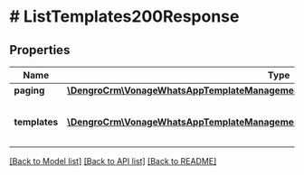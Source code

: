 # # ListTemplates200Response

## Properties

Name | Type | Description | Notes
------------ | ------------- | ------------- | -------------
**paging** | [**\DengroCrm\VonageWhatsAppTemplateManagement\Model\ListTemplates200ResponsePaging**](ListTemplates200ResponsePaging.md) |  | [optional]
**templates** | [**\DengroCrm\VonageWhatsAppTemplateManagement\Model\WhatsAppTemplate[]**](WhatsAppTemplate.md) | An array of templates in the current list | [optional]

[[Back to Model list]](../../README.md#models) [[Back to API list]](../../README.md#endpoints) [[Back to README]](../../README.md)
